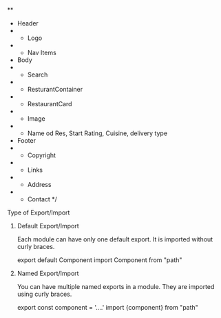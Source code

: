 **
 * Header
 * - Logo
 * - Nav Items
 * Body
 * - Search
 * - ResturantContainer
 * - RestaurantCard
 *  - Image
 *  - Name od Res, Start Rating, Cuisine, delivery type
 * Footer
 * - Copyright
 * - Links
 * - Address
 * - Contact
 */

 Type of Export/Import

 1. Default Export/Import
    
    Each module can have only one default export. It is imported without curly braces.

    export default Component
    import Component from "path"

 2. Named Export/Import

    You can have multiple named exports in a module. They are imported using curly braces.
    
    export const component = '....'
    import {component} from "path"